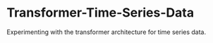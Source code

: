 # Transformer-Time-Series-Data
 Experimenting with the transformer architecture for time series data.
